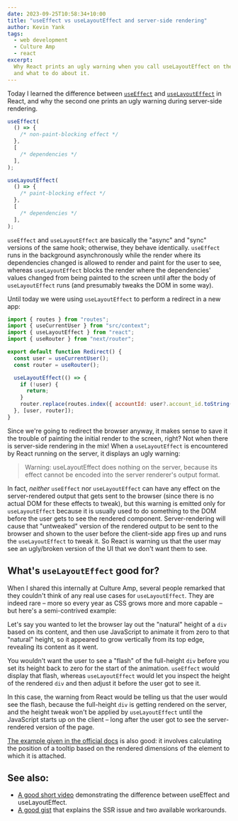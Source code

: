 ```yaml
---
date: 2023-09-25T10:58:34+10:00
title: "useEffect vs useLayoutEffect and server-side rendering"
author: Kevin Yank
tags:
  - web development
  - Culture Amp
  - react
excerpt:
  Why React prints an ugly warning when you call useLayoutEffect on the server,
  and what to do about it.
---
```


Today I learned
the difference between [`useEffect`][useEffect] and [`useLayoutEffect`][useLayoutEffect] in React,
and why the second one prints an ugly warning during server-side rendering.

```js
useEffect(
  () => {
    /* non-paint-blocking effect */
  },
  [
    /* dependencies */
  ],
);
```

```js
useLayoutEffect(
  () => {
    /* paint-blocking effect */
  },
  [
    /* dependencies */
  ],
);
```

`useEffect` and `useLayoutEffect` are basically
the "async" and "sync" versions of the same hook;
otherwise, they behave identically.
`useEffect` runs in the background asynchronously
while the render where its dependencies changed is allowed to render and paint
for the user to see,
whereas `useLayoutEffect`
blocks the render where the dependencies' values changed
from being painted to the screen
until after the body of `useLayoutEffect` runs
(and presumably tweaks the DOM in some way).

Until today we were using `useLayoutEffect` to perform a redirect in a new app:

```jsx
import { routes } from "routes";
import { useCurrentUser } from "src/context";
import { useLayoutEffect } from "react";
import { useRouter } from "next/router";

export default function Redirect() {
  const user = useCurrentUser();
  const router = useRouter();

  useLayoutEffect(() => {
    if (!user) {
      return;
    }
    router.replace(routes.index({ accountId: user?.account_id.toString() }));
  }, [user, router]);
}
```

Since we're going to redirect the browser anyway,
it makes sense to save it the trouble of
painting the initial render to the screen, right?
Not when there is server-side rendering in the mix!
When a `useLayoutEffect` is encountered by React running on the server, it displays an ugly warning:

> Warning: useLayoutEffect does nothing on the server, because its effect cannot be encoded into the server renderer's output format.

In fact, _neither_ `useEffect` nor `useLayoutEffect` can have any effect
on the server-rendered output that gets sent to the browser
(since there is no actual DOM for these effects to tweak),
but this warning is emitted only for `useLayoutEffect` because
it is usually used to do something to the DOM
before the user gets to see the rendered component.
Server-rendering will cause that "untweaked" version of the rendered output
to be sent to the browser and shown to the user
before the client-side app fires up and runs the `useLayoutEffect` to tweak it.
So React is warning us that the user may see an ugly/broken version of the UI
that we don't want them to see.

## What's `useLayoutEffect` good for?

When I shared this internally at Culture Amp, several people remarked that
they couldn't think of any real use cases for `useLayoutEffect`.
They are indeed rare – more so every year as CSS grows more and more capable –
but here's a semi-contrived example:

Let's say you wanted to let the browser lay out
the "natural" height of a `div` based on its content,
and then use JavaScript to animate it from zero to that "natural" height,
so it appeared to grow vertically from its top edge,
revealing its content as it went.

You wouldn't want the user to see a "flash" of the full-height `div`
before you set its height back to zero for the start of the animation.
`useEffect` would display that flash,
whereas `useLayoutEffect` would let you inspect the height of the rendered `div`
and then adjust it before the user got to see it.

In this case, the warning from React would be telling us that
the user would see the flash,
because the full-height `div` is getting rendered on the server,
and the height tweak won't be applied by `useLayoutEffect`
until the JavaScript starts up on the client –
long after the user got to see the server-rendered version of the page.

[The example given in the official docs](https://react.dev/reference/react/useLayoutEffect#measuring-layout-before-the-browser-repaints-the-screen)
is also good: it involves calculating the position of a tooltip based on
the rendered dimensions of the element to which it is attached.

## See also:

- [A good short video](https://www.youtube.com/watch?v=pHxQtHwcT-s) demonstrating the difference between useEffect and useLayoutEffect.
- [A good gist](https://gist.github.com/gaearon/e7d97cdf38a2907924ea12e4ebdf3c85) that explains the SSR issue and two available workarounds.

[useEffect]: https://react.dev/reference/react/useEffect
[useLayoutEffect]: https://react.dev/reference/react/useLayoutEffect
